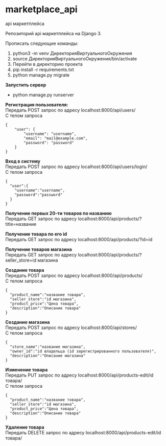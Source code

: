 # marketplace_api
api маркетплейса

Репозиторий api маркетплейса на Django 3.

Прописать следующие команды:

1. python3 -m venv ДиректорияВиртуальногоОкружения
2. source ДиректорияВиртуальногоОкружения/bin/activate
3. Перейти в директорию проекта
4. pip install -r requirements.txt
5. python manage.py migrate


**Запустить сервер** <br />
- python manage.py runserver

**Регистрация пользователя:**<br />
Передать POST запрос по адресу localhost:8000/api/users/<br />
С телом запроса
```
{
    "user": {
        "username": "username",
        "email": "mail@example.com",
        "password": "password"
    }
}
```

**Вход в систему**<br />
Передать POST запрос по адресу localhost:8000/api/users/login/<br />
С телом запроса
```
{
  "user":{
    "username":"username",
    "password":"password"
  }
}
```
**Получение первых 20-ти товаров по названию**<br />
Передать GET запрос по адресу localhost:8000/api/products/?title=название

**Получение товара по его id**<br />
Передать GET запрос по адресу localhost:8000/api/products/?id=id

**Получение товаров магазина**<br />
Передать GET запрос по адресу localhost:8000/api/products/?seller_store=id магазина

**Создание товара**<br />
Передать POST запрос по адресу localhost:8000/api/products/<br />
С телом запроса
```
{
  "product_name":"название товара",
  "seller_store":"id магазина",
  "product_price":"Цена товара",
  "description":"Описание товара"
}
```
**Создание магазина**<br />
Передать POST запрос по адресу localhost:8000/api/stores/<br />
С телом запроса
```
{
  "store_name":"название магазина",
  "owner_id":"id владельца (id зарегистрированного пользователя)",
  "description":"Описание магазина"
}
```
**Изменение товара**<br />
Передать PUT запрос по адресу localhost:8000/api/products-edit/id товара/<br />
С телом запроса
```
{
  "product_name":"название товара",
  "seller_store":"id магазина",
  "product_price":"Цена товара",
  "description":"Описание товара"
}
```
**Удаление товара**<br />
Передать DELETE запрос по адресу localhost:8000/api/products-edit/id товара/


